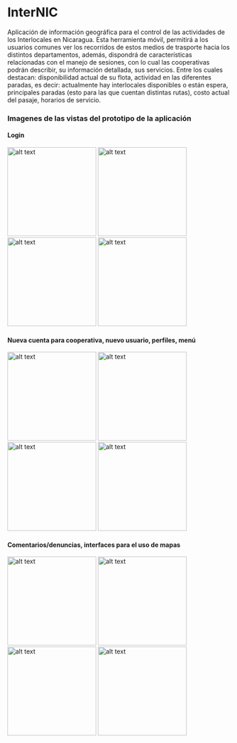 # InterNIC
Aplicación de información geográfica para el control de las actividades de los Interlocales en Nicaragua.  Esta herramienta móvil, permitirá a los usuarios comunes ver los recorridos de estos medios de trasporte hacia los distintos departamentos, además, dispondrá de características relacionadas con el manejo de sesiones, con lo cual las cooperativas podrán describir, su información detallada, sus servicios. Entre los cuales destacan: disponibilidad actual de su flota, actividad en las diferentes paradas, es decir: actualmente hay interlocales disponibles o están espera, principales paradas (esto para las que cuentan distintas rutas), costo actual del pasaje, horarios de servicio. 
### Imagenes de las vistas del prototipo de la aplicación

#### Login
<img src="https://firebasestorage.googleapis.com/v0/b/interlocales-nic.appspot.com/o/imagenes%20del%20proyecto%2Flogin.png?alt=media&token=e0c4636c-4d99-439b-93f2-4a0b2585394d" alt="alt text" width="200px" height="auto">    <img src="https://firebasestorage.googleapis.com/v0/b/interlocales-nic.appspot.com/o/imagenes%20del%20proyecto%2Flogin_v2.png?alt=media&token=74f156c2-08ac-4347-b879-34715a331eac" alt="alt text" width="200px" height="auto">    <img src="https://firebasestorage.googleapis.com/v0/b/interlocales-nic.appspot.com/o/imagenes%20del%20proyecto%2Floading_in_login.png?alt=media&token=6c5e3aa8-174d-4037-961e-5bfcb638e483" alt="alt text" width="200px" height="auto">    <img src="https://firebasestorage.googleapis.com/v0/b/interlocales-nic.appspot.com/o/imagenes%20del%20proyecto%2Ftypes_users.png?alt=media&token=d9658e2c-7cb6-4f1a-9317-516cf9bf7b8c" alt="alt text" width="200px" height="auto">

#### Nueva cuenta para cooperativa, nuevo usuario, perfiles, menú
<img src="https://firebasestorage.googleapis.com/v0/b/interlocales-nic.appspot.com/o/imagenes%20del%20proyecto%2Fnew_cooperative.png?alt=media&token=5f42956a-797f-4dbd-89ca-e84645e6adc5" alt="alt text" width="200px" height="auto">    <img src="https://firebasestorage.googleapis.com/v0/b/interlocales-nic.appspot.com/o/imagenes%20del%20proyecto%2Fnew_user.png?alt=media&token=c1953dc0-c4f6-49ef-8aa6-f4ebe3180c5e" alt="alt text" width="200px" height="auto">    <img src="https://firebasestorage.googleapis.com/v0/b/interlocales-nic.appspot.com/o/imagenes%20del%20proyecto%2Fcooperative_profile.png?alt=media&token=ee8312af-1dfe-417a-94d1-85a62d9569c2" alt="alt text" width="200px" height="auto">    <img src="https://firebasestorage.googleapis.com/v0/b/interlocales-nic.appspot.com/o/imagenes%20del%20proyecto%2Fmenu.png?alt=media&token=065e99c6-346c-4121-b3bc-200e88f2ca33" alt="alt text" width="200px" height="auto">

#### Comentarios/denuncias, interfaces para el uso de mapas
<img src="https://firebasestorage.googleapis.com/v0/b/interlocales-nic.appspot.com/o/imagenes%20del%20proyecto%2Fnew_complaint.png?alt=media&token=9529cf53-8291-4882-bd82-7b6559997628" alt="alt text" width="200px" height="auto">     <img src="https://firebasestorage.googleapis.com/v0/b/interlocales-nic.appspot.com/o/imagenes%20del%20proyecto%2Fmap_view.png?alt=media&token=cd467cc9-b798-4741-aff6-54490fc39097" alt="alt text" width="200px" height="auto">     <img src="https://firebasestorage.googleapis.com/v0/b/interlocales-nic.appspot.com/o/imagenes%20del%20proyecto%2Fform_in_map_view.png?alt=media&token=ab203485-c5ee-4d6a-998e-194dd7ace51b" alt="alt text" width="200px" height="auto">     <img src="https://firebasestorage.googleapis.com/v0/b/interlocales-nic.appspot.com/o/imagenes%20del%20proyecto%2Fnew_route_in_map.png?alt=media&token=f2d362f8-1090-4206-bcb2-a52797fe12d4" alt="alt text" width="200px" height="auto">
